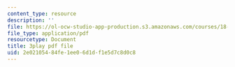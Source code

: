 ```yaml
---
content_type: resource
description: ''
file: https://ol-ocw-studio-app-production.s3.amazonaws.com/courses/18-03sc-differential-equations-fall-2011/2e02105484fe1ee06d1df1e5d7c8d0c8_vP-oRQqmeg4.pdf
file_type: application/pdf
resourcetype: Document
title: 3play pdf file
uid: 2e021054-84fe-1ee0-6d1d-f1e5d7c8d0c8
---
```

